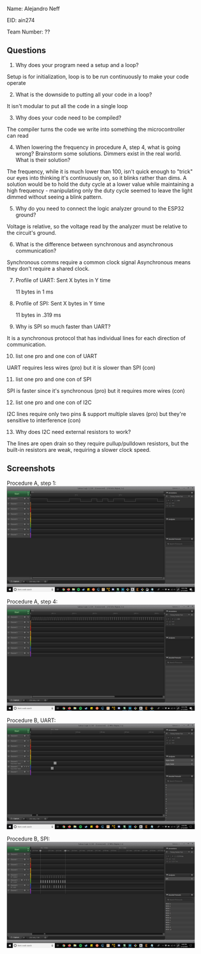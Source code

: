 Name: Alejandro Neff

EID: ain274

Team Number: ??

## Questions

1. Why does your program need a setup and a loop?

Setup is for initialization, loop is to be run continuously to make your code operate

2. What is the downside to putting all your code in a loop?

It isn't modular to put all the code in a single loop 

3. Why does your code need to be compiled?

The compiler turns the code we write into something the microcontroller can read

4. When lowering the frequency in procedure A, step 4, what is going wrong? Brainstorm some solutions. Dimmers exist in the real world. What is their solution?

The frequency, while it is much lower than 100, isn't quick enough to "trick" our eyes into thinking it's continuously on, so it blinks rather than dims.
A solution would be to hold the duty cycle at a lower value while maintaining a high frequency - manipulating only the duty cycle seemed to leave
the light dimmed without seeing a blink pattern.

5. Why do you need to connect the logic analyzer ground to the ESP32 ground?

Voltage is relative, so the voltage read by the analyzer must be relative to the circuit's ground.

6. What is the difference between synchronous and asynchronous communication?

Synchronous comms require a common clock signal
Asynchronous means they don't require a shared clock.

7. Profile of UART: Sent X bytes in Y time 

    11 bytes in 1 ms

8. Profile of SPI: Sent X bytes in Y time

    11 bytes in .319 ms

9. Why is SPI so much faster than UART?

  It is a synchronous protocol that has individual lines for each direction of communication.

10. list one pro and one con of UART

  UART requires less wires (pro) but it is slower than SPI (con)

11. list one pro and one con of SPI

  SPI is faster since it's synchronous (pro) but it requires more wires (con)

12. list one pro and one con of I2C

  I2C lines require only two pins & support multiple slaves (pro) but they're sensitive to interference (con)

13. Why does I2C need external resistors to work?

  The lines are open drain so they require pullup/pulldown resistors, but the built-in resistors are weak, requiring a slower clock speed.

## Screenshots

Procedure A, step 1:
![Put path to your image here ->](img/1stLogicScreenshot.jpg)

Procedure A, step 4:
![Put path to your image here ->](img/2ndLogicScreenshot.jpg)

Procedure B, UART:
![Put path to your image here ->](img/3rdLogicScreenshot.jpg)

Procedure B, SPI:
![Put path to your image here ->](img/4thLogicScreenshot.jpg)
